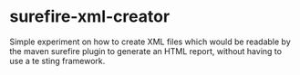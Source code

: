 # surefire-xml-creator

Simple experiment on how to create XML files which would be readable by the maven surefire plugin to generate an HTML report, without having to use a te
sting framework.
